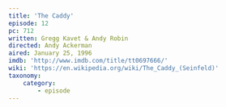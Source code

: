 ```yaml
---
title: 'The Caddy'
episode: 12
pc: 712
written: Gregg Kavet & Andy Robin
directed: Andy Ackerman
aired: January 25, 1996
imdb: 'http://www.imdb.com/title/tt0697666/'
wiki: 'https://en.wikipedia.org/wiki/The_Caddy_(Seinfeld)'
taxonomy:
    category:
        - episode
---
```

